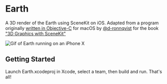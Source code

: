 # Earth

A 3D render of the Earth using SceneKit on iOS. Adapted from a program originally [written in Objective-C](https://github.com/d-ronnqvist/SCNBook-code/tree/master/Chapter%2005%20-%20Earth/Code/Chapter%2005%20-%20Earth) for macOS by [@d-ronnqvist](https://github.com/d-ronnqvist) for the book ["3D Graphics
with SceneKit"](https://itunes.apple.com/us/book/3d-graphics-with-scene-kit/id936235049?ls=1&mt=11) 

![Gif of Earth running on an iPhone X](/github/images/earth.gif?raw=true)

## Getting Started

Launch Earth.xcodeproj in Xcode, select a team, then build and run.
That's all!


